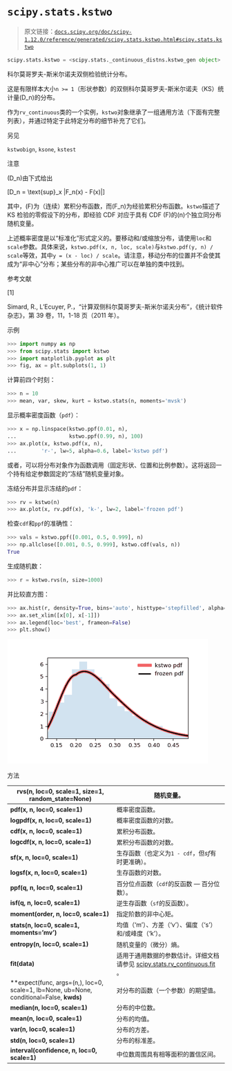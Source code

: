# `scipy.stats.kstwo`

> 原文链接：[`docs.scipy.org/doc/scipy-1.12.0/reference/generated/scipy.stats.kstwo.html#scipy.stats.kstwo`](https://docs.scipy.org/doc/scipy-1.12.0/reference/generated/scipy.stats.kstwo.html#scipy.stats.kstwo)

```py
scipy.stats.kstwo = <scipy.stats._continuous_distns.kstwo_gen object>
```

科尔莫哥罗夫-斯米尔诺夫双侧检验统计分布。

这是有限样本大小`n >= 1`（形状参数）的双侧科尔莫哥罗夫-斯米尔诺夫（KS）统计量\(D_n\)的分布。

作为`rv_continuous`类的一个实例，`kstwo`对象继承了一组通用方法（下面有完整列表），并通过特定于此特定分布的细节补充了它们。

另见

`kstwobign`, `ksone`, `kstest`

注意

\(D_n\)由下式给出

\[D_n = \text{sup}_x |F_n(x) - F(x)|\]

其中，\(F\)为（连续）累积分布函数，而\(F_n\)为经验累积分布函数。`kstwo`描述了 KS 检验的零假设下的分布，即经验 CDF 对应于具有 CDF \(F\)的\(n\)个独立同分布随机变量。

上述概率密度是以“标准化”形式定义的。要移动和/或缩放分布，请使用`loc`和`scale`参数。具体来说，`kstwo.pdf(x, n, loc, scale)`与`kstwo.pdf(y, n) / scale`等效，其中`y = (x - loc) / scale`。请注意，移动分布的位置并不会使其成为“非中心”分布；某些分布的非中心推广可以在单独的类中找到。

参考文献

[1]

Simard, R., L’Ecuyer, P.，“计算双侧科尔莫哥罗夫-斯米尔诺夫分布”，《统计软件杂志》，第 39 卷，11，1-18 页（2011 年）。

示例

```py
>>> import numpy as np
>>> from scipy.stats import kstwo
>>> import matplotlib.pyplot as plt
>>> fig, ax = plt.subplots(1, 1) 
```

计算前四个时刻：

```py
>>> n = 10
>>> mean, var, skew, kurt = kstwo.stats(n, moments='mvsk') 
```

显示概率密度函数（`pdf`）：

```py
>>> x = np.linspace(kstwo.ppf(0.01, n),
...                 kstwo.ppf(0.99, n), 100)
>>> ax.plot(x, kstwo.pdf(x, n),
...        'r-', lw=5, alpha=0.6, label='kstwo pdf') 
```

或者，可以将分布对象作为函数调用（固定形状、位置和比例参数）。这将返回一个持有给定参数固定的“冻结”随机变量对象。

冻结分布并显示冻结的`pdf`：

```py
>>> rv = kstwo(n)
>>> ax.plot(x, rv.pdf(x), 'k-', lw=2, label='frozen pdf') 
```

检查`cdf`和`ppf`的准确性：

```py
>>> vals = kstwo.ppf([0.001, 0.5, 0.999], n)
>>> np.allclose([0.001, 0.5, 0.999], kstwo.cdf(vals, n))
True 
```

生成随机数：

```py
>>> r = kstwo.rvs(n, size=1000) 
```

并比较直方图：

```py
>>> ax.hist(r, density=True, bins='auto', histtype='stepfilled', alpha=0.2)
>>> ax.set_xlim([x[0], x[-1]])
>>> ax.legend(loc='best', frameon=False)
>>> plt.show() 
```

![../../_images/scipy-stats-kstwo-1.png](img/d2f712c3a62da56fdc86a0ad34f8006e.png)

方法

| **rvs(n, loc=0, scale=1, size=1, random_state=None)** | 随机变量。 |
| --- | --- |
| **pdf(x, n, loc=0, scale=1)** | 概率密度函数。 |
| **logpdf(x, n, loc=0, scale=1)** | 概率密度函数的对数。 |
| **cdf(x, n, loc=0, scale=1)** | 累积分布函数。 |
| **logcdf(x, n, loc=0, scale=1)** | 累积分布函数的对数。 |
| **sf(x, n, loc=0, scale=1)** | 生存函数（也定义为`1 - cdf`，但*sf*有时更准确）。 |
| **logsf(x, n, loc=0, scale=1)** | 生存函数的对数。 |
| **ppf(q, n, loc=0, scale=1)** | 百分位点函数（`cdf`的反函数 — 百分位数）。 |
| **isf(q, n, loc=0, scale=1)** | 逆生存函数（`sf`的反函数）。 |
| **moment(order, n, loc=0, scale=1)** | 指定阶数的非中心矩。 |
| **stats(n, loc=0, scale=1, moments=’mv’)** | 均值（‘m’）、方差（‘v’）、偏度（‘s’）和/或峰度（‘k’）。 |
| **entropy(n, loc=0, scale=1)** | 随机变量的（微分）熵。 |
| **fit(data)** | 适用于通用数据的参数估计。详细文档请参见 [scipy.stats.rv_continuous.fit](https://docs.scipy.org/doc/scipy/reference/generated/scipy.stats.rv_continuous.fit.html#scipy.stats.rv_continuous.fit) 。 |
| **expect(func, args=(n,), loc=0, scale=1, lb=None, ub=None, conditional=False, **kwds)** | 对分布的函数（一个参数）的期望值。 |
| **median(n, loc=0, scale=1)** | 分布的中位数。 |
| **mean(n, loc=0, scale=1)** | 分布的均值。 |
| **var(n, loc=0, scale=1)** | 分布的方差。 |
| **std(n, loc=0, scale=1)** | 分布的标准差。 |
| **interval(confidence, n, loc=0, scale=1)** | 中位数周围具有相等面积的置信区间。 |
